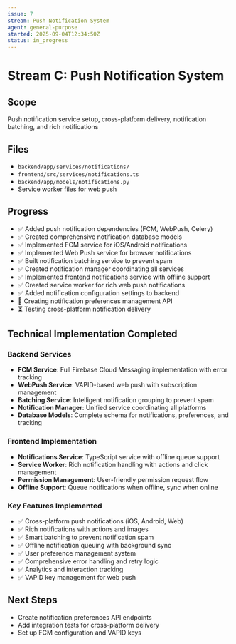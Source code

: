```yaml
---
issue: 7
stream: Push Notification System
agent: general-purpose
started: 2025-09-04T12:34:50Z
status: in_progress
---
```


# Stream C: Push Notification System

## Scope
Push notification service setup, cross-platform delivery, notification batching, and rich notifications

## Files
- `backend/app/services/notifications/`
- `frontend/src/services/notifications.ts`
- `backend/app/models/notifications.py`
- Service worker files for web push

## Progress
- ✅ Added push notification dependencies (FCM, WebPush, Celery)
- ✅ Created comprehensive notification database models
- ✅ Implemented FCM service for iOS/Android notifications
- ✅ Implemented Web Push service for browser notifications  
- ✅ Built notification batching service to prevent spam
- ✅ Created notification manager coordinating all services
- ✅ Implemented frontend notifications service with offline support
- ✅ Created service worker for rich web push notifications
- ✅ Added notification configuration settings to backend
- 🔄 Creating notification preferences management API
- ⏳ Testing cross-platform notification delivery

## Technical Implementation Completed

### Backend Services
- **FCM Service**: Full Firebase Cloud Messaging implementation with error tracking
- **WebPush Service**: VAPID-based web push with subscription management
- **Batching Service**: Intelligent notification grouping to prevent spam
- **Notification Manager**: Unified service coordinating all platforms
- **Database Models**: Complete schema for notifications, preferences, and tracking

### Frontend Implementation
- **Notifications Service**: TypeScript service with offline queue support
- **Service Worker**: Rich notification handling with actions and click management
- **Permission Management**: User-friendly permission request flow
- **Offline Support**: Queue notifications when offline, sync when online

### Key Features Implemented
- ✅ Cross-platform push notifications (iOS, Android, Web)
- ✅ Rich notifications with actions and images
- ✅ Smart batching to prevent notification spam
- ✅ Offline notification queuing with background sync
- ✅ User preference management system
- ✅ Comprehensive error handling and retry logic
- ✅ Analytics and interaction tracking
- ✅ VAPID key management for web push

## Next Steps
- Create notification preferences API endpoints
- Add integration tests for cross-platform delivery
- Set up FCM configuration and VAPID keys